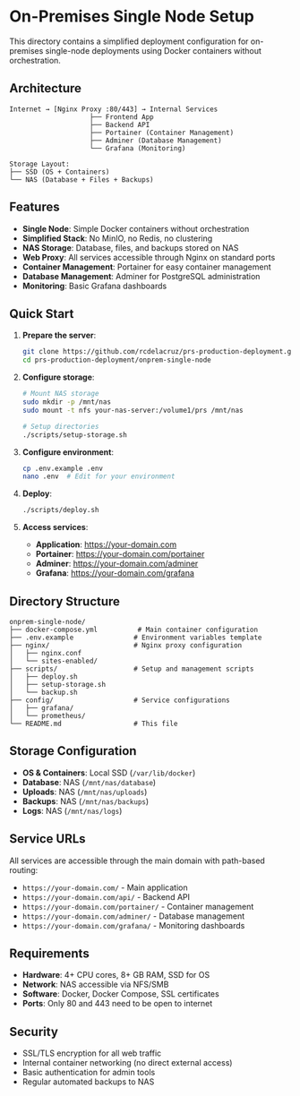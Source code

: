 # On-Premises Single Node Setup

This directory contains a simplified deployment configuration for on-premises single-node deployments using Docker containers without orchestration.

## Architecture

```
Internet → [Nginx Proxy :80/443] → Internal Services
                    ├── Frontend App
                    ├── Backend API  
                    ├── Portainer (Container Management)
                    ├── Adminer (Database Management)
                    └── Grafana (Monitoring)

Storage Layout:
├── SSD (OS + Containers)
└── NAS (Database + Files + Backups)
```

## Features

- **Single Node**: Simple Docker containers without orchestration
- **Simplified Stack**: No MinIO, no Redis, no clustering
- **NAS Storage**: Database, files, and backups stored on NAS
- **Web Proxy**: All services accessible through Nginx on standard ports
- **Container Management**: Portainer for easy container management
- **Database Management**: Adminer for PostgreSQL administration
- **Monitoring**: Basic Grafana dashboards

## Quick Start

1. **Prepare the server**:
   ```bash
   git clone https://github.com/rcdelacruz/prs-production-deployment.git
   cd prs-production-deployment/onprem-single-node
   ```

2. **Configure storage**:
   ```bash
   # Mount NAS storage
   sudo mkdir -p /mnt/nas
   sudo mount -t nfs your-nas-server:/volume1/prs /mnt/nas
   
   # Setup directories
   ./scripts/setup-storage.sh
   ```

3. **Configure environment**:
   ```bash
   cp .env.example .env
   nano .env  # Edit for your environment
   ```

4. **Deploy**:
   ```bash
   ./scripts/deploy.sh
   ```

5. **Access services**:
   - **Application**: https://your-domain.com
   - **Portainer**: https://your-domain.com/portainer
   - **Adminer**: https://your-domain.com/adminer  
   - **Grafana**: https://your-domain.com/grafana

## Directory Structure

```
onprem-single-node/
├── docker-compose.yml          # Main container configuration
├── .env.example               # Environment variables template
├── nginx/                     # Nginx proxy configuration
│   ├── nginx.conf
│   └── sites-enabled/
├── scripts/                   # Setup and management scripts
│   ├── deploy.sh
│   ├── setup-storage.sh
│   └── backup.sh
├── config/                    # Service configurations
│   ├── grafana/
│   └── prometheus/
└── README.md                  # This file
```

## Storage Configuration

- **OS & Containers**: Local SSD (`/var/lib/docker`)
- **Database**: NAS (`/mnt/nas/database`)
- **Uploads**: NAS (`/mnt/nas/uploads`) 
- **Backups**: NAS (`/mnt/nas/backups`)
- **Logs**: NAS (`/mnt/nas/logs`)

## Service URLs

All services are accessible through the main domain with path-based routing:

- `https://your-domain.com/` - Main application
- `https://your-domain.com/api/` - Backend API
- `https://your-domain.com/portainer/` - Container management
- `https://your-domain.com/adminer/` - Database management
- `https://your-domain.com/grafana/` - Monitoring dashboards

## Requirements

- **Hardware**: 4+ CPU cores, 8+ GB RAM, SSD for OS
- **Network**: NAS accessible via NFS/SMB
- **Software**: Docker, Docker Compose, SSL certificates
- **Ports**: Only 80 and 443 need to be open to internet

## Security

- SSL/TLS encryption for all web traffic
- Internal container networking (no direct external access)
- Basic authentication for admin tools
- Regular automated backups to NAS
